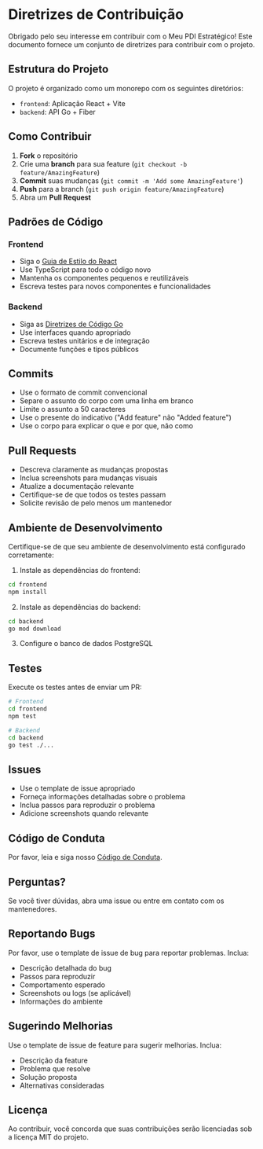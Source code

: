 # Diretrizes de Contribuição

Obrigado pelo seu interesse em contribuir com o Meu PDI Estratégico! Este documento fornece um conjunto de diretrizes para contribuir com o projeto.

## Estrutura do Projeto

O projeto é organizado como um monorepo com os seguintes diretórios:

- `frontend`: Aplicação React + Vite
- `backend`: API Go + Fiber

## Como Contribuir

1. **Fork** o repositório
2. Crie uma **branch** para sua feature (`git checkout -b feature/AmazingFeature`)
3. **Commit** suas mudanças (`git commit -m 'Add some AmazingFeature'`)
4. **Push** para a branch (`git push origin feature/AmazingFeature`)
5. Abra um **Pull Request**

## Padrões de Código

### Frontend
- Siga o [Guia de Estilo do React](https://reactjs.org/docs/code-splitting.html)
- Use TypeScript para todo o código novo
- Mantenha os componentes pequenos e reutilizáveis
- Escreva testes para novos componentes e funcionalidades

### Backend
- Siga as [Diretrizes de Código Go](https://golang.org/doc/effective_go.html)
- Use interfaces quando apropriado
- Escreva testes unitários e de integração
- Documente funções e tipos públicos

## Commits

- Use o formato de commit convencional
- Separe o assunto do corpo com uma linha em branco
- Limite o assunto a 50 caracteres
- Use o presente do indicativo ("Add feature" não "Added feature")
- Use o corpo para explicar o que e por que, não como

## Pull Requests

- Descreva claramente as mudanças propostas
- Inclua screenshots para mudanças visuais
- Atualize a documentação relevante
- Certifique-se de que todos os testes passam
- Solicite revisão de pelo menos um mantenedor

## Ambiente de Desenvolvimento

Certifique-se de que seu ambiente de desenvolvimento está configurado corretamente:

1. Instale as dependências do frontend:
```bash
cd frontend
npm install
```

2. Instale as dependências do backend:
```bash
cd backend
go mod download
```

3. Configure o banco de dados PostgreSQL

## Testes

Execute os testes antes de enviar um PR:

```bash
# Frontend
cd frontend
npm test

# Backend
cd backend
go test ./...
```

## Issues

- Use o template de issue apropriado
- Forneça informações detalhadas sobre o problema
- Inclua passos para reproduzir o problema
- Adicione screenshots quando relevante

## Código de Conduta

Por favor, leia e siga nosso [Código de Conduta](CODE_OF_CONDUCT.md).

## Perguntas?

Se você tiver dúvidas, abra uma issue ou entre em contato com os mantenedores.

## Reportando Bugs

Por favor, use o template de issue de bug para reportar problemas. Inclua:
- Descrição detalhada do bug
- Passos para reproduzir
- Comportamento esperado
- Screenshots ou logs (se aplicável)
- Informações do ambiente

## Sugerindo Melhorias

Use o template de issue de feature para sugerir melhorias. Inclua:
- Descrição da feature
- Problema que resolve
- Solução proposta
- Alternativas consideradas

## Licença

Ao contribuir, você concorda que suas contribuições serão licenciadas sob a licença MIT do projeto. 